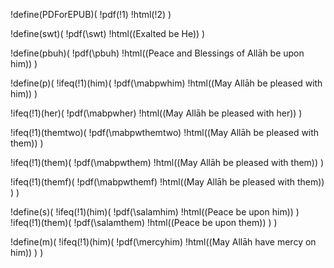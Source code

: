 

!define(PDForEPUB)(
  !pdf(!1)
  !html(!2)
)

!define(swt)(
  !pdf(\swt)
  !html((Exalted be He))
)

!define(pbuh)(
  !pdf(\pbuh)
  !html((Peace and Blessings of Allāh be upon him))
)

!define(p)(
  !ifeq(!1)(him)(
    !pdf(\mabpwhim)
    !html((May Allāh be pleased with him))
  )

  !ifeq(!1)(her)(
    !pdf(\mabpwher)
    !html((May Allāh be pleased with her))
  )

  !ifeq(!1)(themtwo)(
    !pdf(\mabpwthemtwo)
    !html((May Allāh be pleased with them))
  )

  !ifeq(!1)(them)(
    !pdf(\mabpwthem)
    !html((May Allāh be pleased with them))
  )

  !ifeq(!1)(themf)(
    !pdf(\mabpwthemf)
    !html((May Allāh be pleased with them))
  )
)

!define(s)(
  !ifeq(!1)(him)(
    !pdf(\salamhim)
    !html((Peace be upon him))
  )
  !ifeq(!1)(them)(
    !pdf(\salamthem)
    !html((Peace be upon them))
  )
)

!define(m)(
  !ifeq(!1)(him)(
    !pdf(\mercyhim)
    !html((May Allāh have mercy on him))
  )
)

<!-- The Prophet !pbuh.
Male Companion !p[him].
Female Companion !p[her].
Those two !p[themtwo].
Those people !p[them].
Those women !p[themf]. -->

